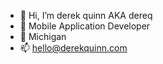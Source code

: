 - 👋 Hi, I’m derek quinn AKA dereq
- 📲 Mobile Application Developer
- 💞️ Michigan
- 📫 hello@derekquinn.com


